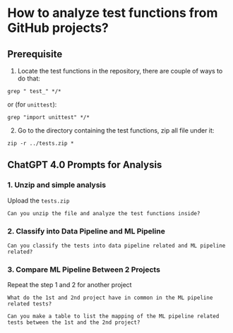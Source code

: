 # How to analyze test functions from GitHub projects?

## Prerequisite

1. Locate the test functions in the repository, there are couple of ways to do that:

```
grep " test_" */*
```

or (for `unittest`):

```
grep "import unittest" */*
```

[](../../img/grep_example.png)

2. Go to the directory containing the test functions, zip all file under it:

```
zip -r ../tests.zip *
```

## ChatGPT 4.0 Prompts for Analysis

### 1. Unzip and simple analysis

Upload the `tests.zip`

```
Can you unzip the file and analyze the test functions inside?
```

[](../../img/gpt4_example.png)

### 2. Classify into Data Pipeline and ML Pipeline

```
Can you classify the tests into data pipeline related and ML pipeline related?
```

### 3. Compare ML Pipeline Between 2 Projects

Repeat the step 1 and 2 for another project

```
What do the 1st and 2nd project have in common in the ML pipeline related tests?
```

```
Can you make a table to list the mapping of the ML pipeline related tests between the 1st and the 2nd project?
```

[](../../img/compare_table_example.png)
